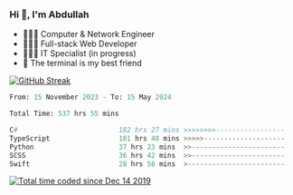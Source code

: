 <h3>Hi 👋, I'm Abdullah</h3>

- 👷🏼‍♂️ Computer & Network Engineer
- 👨🏻‍💻 Full-stack Web Developer
- 👨🏻‍💻 IT Specialist (in progress)
- 🖤 The terminal is my best friend

[![GitHub Streak](https://streak-stats.demolab.com?user=al3bad&theme=transparent&date_format=j%20M%5B%20Y%5D)](https://git.io/streak-stats)

<!--START_SECTION:waka-->

```python
From: 15 November 2023 - To: 15 May 2024

Total Time: 537 hrs 55 mins

C#                         182 hrs 27 mins >>>>>>>>-----------------   33.56 %
TypeScript                 101 hrs 48 mins >>>>>--------------------   18.73 %
Python                     37 hrs 23 mins  >>-----------------------   06.88 %
SCSS                       36 hrs 42 mins  >>-----------------------   06.75 %
Swift                      28 hrs 58 mins  >------------------------   05.33 %
```

<!--END_SECTION:waka-->

<p>
  <a href="https://wakatime.com/@ce2a2aac-0d6b-4d65-b864-8a4bcaf12967"><img src="https://wakatime.com/badge/user/ce2a2aac-0d6b-4d65-b864-8a4bcaf12967.svg" alt="Total time coded since Dec 14 2019" /></a>
</p>
